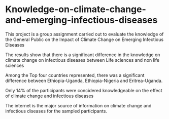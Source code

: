 # Knowledge-on-climate-change-and-emerging-infectious-diseases
This project is a group assignment carried out to evaluate the knowledge of the General Public on the Impact of Climate Change on Emerging Infectious Diseases

The results show that there is a significant difference in the knowledge on climate change on infectious diseases between Life sciences and non life sciences

Among the Top four countries represented, there was a significant difference between Ethiopia-Uganda, Ethiopia-Nigeria and Eritrea-Uganda.

Only 14% of the participants were concidered knowledgeable on the effect of climate change and infectious diseases

The internet is the major source of information on climate change and infectious diseases for the sampled participants.
